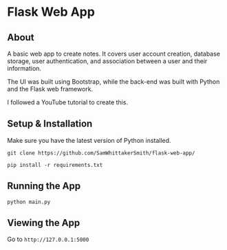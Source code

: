 # Flask Web App

## About

A basic web app to create notes. It covers user account creation, database storage, user authentication, and association between a user and their information.

The UI was built using Bootstrap, while the back-end was built with Python and the Flask web framework. 

I followed a YouTube tutorial to create this.

## Setup & Installation

Make sure you have the latest version of Python installed.

```
git clone https://github.com/SamWhittakerSmith/flask-web-app/
```
```
pip install -r requirements.txt
```

## Running the App

```
python main.py
```

## Viewing the App

Go to `http://127.0.0.1:5000`
